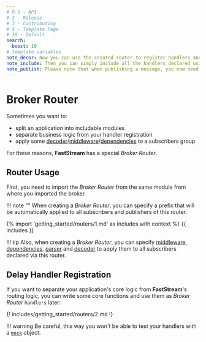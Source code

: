 ```yaml
---
# 0.5 - API
# 2 - Release
# 3 - Contributing
# 5 - Template Page
# 10 - Default
search:
  boost: 10
# template variables
note_decor: Now you can use the created router to register handlers and publishers as if it were a regular broker
note_include: Then you can simply include all the handlers declared using the router in your broker
note_publish: Please note that when publishing a message, you now need to specify the same prefix that you used when creating the router
---
```


# Broker Router

Sometimes you want to:

* split an application into includable modules
* separate business logic from your handler registration
* apply some [decoder](../serialization/index.md)/[middleware](../middlewares/index.md)/[dependencies](../dependencies/global.md) to a subscribers group

For these reasons, **FastStream** has a special *Broker Router*.

## Router Usage

First, you need to import the *Broker Router* from the same module from where you imported the broker.

!!! note ""
    When creating a *Broker Router*, you can specify a prefix that will be automatically applied to all subscribers and publishers of this router.

{% import 'getting_started/routers/1.md' as includes with context %}
{{ includes }}

!!! tip
    Also, when creating a *Broker Router*, you can specify [middleware](../middlewares/index.md), [dependencies](../dependencies/index.md#top-level-dependencies), [parser](../serialization/parser.md) and [decoder](../serialization/decoder.md) to apply them to all subscribers declared via this router.

## Delay Handler Registration

If you want to separate your application's core logic from **FastStream**'s routing logic, you can write some core functions and use them as *Broker Router* `handlers` later:

{! includes/getting_started/routers/2.md !}

!!! warning
    Be careful, this way you won't be able to test your handlers with a [`mock`](../subscription/test.md) object.
